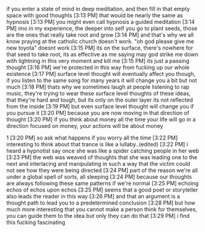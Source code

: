 if you enter a state of mind in deep meditation, and then fill in that empty space with good thoughts
[3:13 PM]
that would be nearly the same as hypnosis
[3:13 PM]
you might even call hypnosis a guided meditation
[3:14 PM]
imo in my experience, the deeper into self you go to plant seeds, those are the ones that really take root and grow
[3:14 PM]
and that's why we all know praying at the catholic church doesn't work.
"oh god please give me new toyota" doesnt work
[3:15 PM]
its on the surface, there's nowhere for that seed to take root, its as effective as me saying may god strike me down with lightning in this very moment and kill me
[3:15 PM]
its just a passing thought
[3:16 PM]
we're protected in this way from fucking up our whole existence
[3:17 PM]
surface level thought will eventually affect you though, if you listen to the same song for many years it will change you a bit but not much
[3:18 PM]
thats why we sometimes laugh at people listening to rap music, they're trying to wear these surface level thoughts of these ideas, that they're hard and tough, but its only on the outer layer its not reflected from the  inside
[3:19 PM]
but even surface level thought will change you if you pursue it
[3:20 PM]
because you are now moving in that direction of thought
[3:20 PM]
if you think about money all the time your life will go in a direction focused on money, your actions will be about money

1
[3:20 PM]
so ask what happens if you worry all the time
[3:22 PM]
interesting to think about that trance is like a lullaby..(edited)
[3:22 PM]
i heard a hypnotist say once she was like a spider catching people in her web
[3:23 PM]
the web was weaved of thoughts that she was leading one to the next and interlacing and manipulating in such a way that the victim could not see how they were being directed
[3:24 PM]
part of the reason we're all under a global spell of sorts, all sleeping
[3:24 PM]
because our thoughts are always following these same patterns if we're normal
[3:25 PM]
echoing echos of echos upon echos
[3:25 PM]
seems that a good poet or storyteller also leads the reader in this way
[3:26 PM]
and that an argument is a thought path to lead you to a predetermined conclusion
[3:28 PM]
but how much more interesting that you cannot make a person think for themselves, you can guide them to the idea but only they can do that
[3:29 PM]
i find this fucking fascinating

